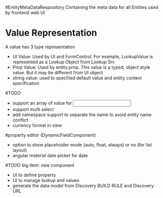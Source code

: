 #EntityMetaDataRespository
Containing the meta data for all Entities used by frontend web UI



# Value Representation
A value has 3 type representation
+ UI Value: Used by UI and FormControl. For example, LookupValue is represented as a Lookup Object from Lookup Src
+ Prop Value: Used by entity.prop. This value is a typed, object style value. But it may be different from UI object
+ string value: used to specified default value and entity context specification


#TODO
+ support an array of value for <input>
+ support multi select
+ add namespace support to separate the name to avoid entity name conflict
+ currency format in view






#property editor (DynamicFieldComponent)
+ option to show placeholder mode (auto, float, always) or no (for list layout)
+ angular material date picker for date


#TODO big item: new component
+ UI to define property
+ UI to manage lookup and values
+ generate the data model from Discovery BUILD RULE and Discovery URL

